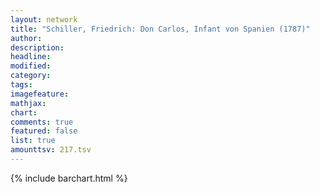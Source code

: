 ```yaml
---
layout: network
title: "Schiller, Friedrich: Don Carlos, Infant von Spanien (1787)"
author:
description:
headline:
modified:
category:
tags:
imagefeature: 
mathjax: 
chart: 
comments: true
featured: false
list: true
amounttsv: 217.tsv
---
```

{% include barchart.html %}
